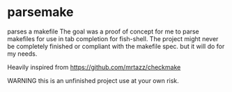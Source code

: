 # parsemake
parses a makefile
The goal was a proof of concept for me to parse makefiles for use in tab completion for fish-shell.
The project might never be completely finished or compliant with the makefile spec. but it will do for my needs. 

Heavily inspired from https://github.com/mrtazz/checkmake

WARNING this is an unfinished project use at your own risk.
